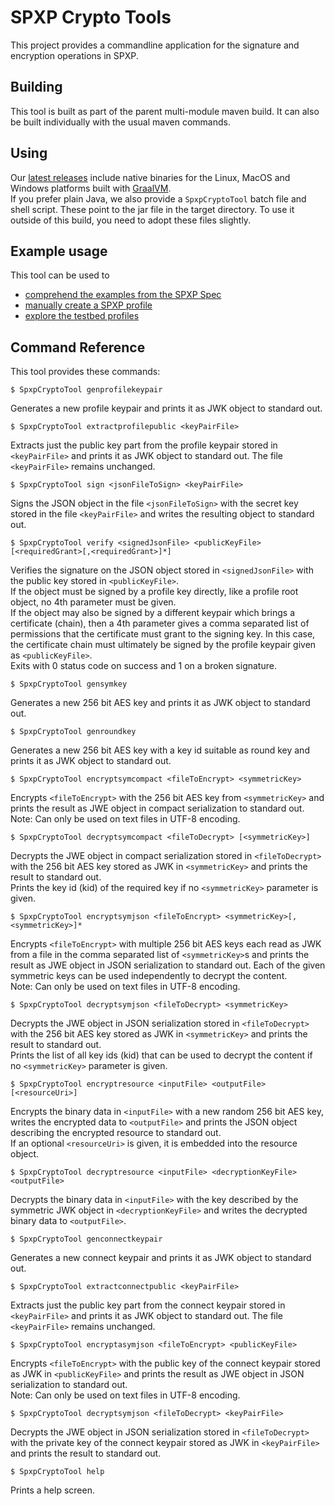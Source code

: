 # SPXP Crypto Tools
This project provides a commandline application for the signature and encryption
operations in SPXP.  

## Building
This tool is built as part of the parent multi-module maven build. It can also
be built individually with the usual maven commands.

## Using
Our [latest releases](https://github.com/spxp/spxp-crypto/releases) include
native binaries for the Linux, MacOS and Windows platforms built with
[GraalVM](https://www.graalvm.org/).  
If you prefer plain Java, we also provide a `SpxpCryptoTool` batch file and
shell script. These point to the jar file in the target directory. To use it
outside of this build, you need to adopt these files slightly.

## Example usage
This tool can be used to
- [comprehend the examples from the SPXP Spec](./ComprehendSpecExamples.md)  
- [manually create a SPXP profile](./ManualProfileCreation.md)
- [explore the testbed profiles](./ExploreTestbedProfiles.md)

## Command Reference
This tool provides these commands:

```
$ SpxpCryptoTool genprofilekeypair
```
Generates a new profile keypair and prints it as JWK object to standard out.

```
$ SpxpCryptoTool extractprofilepublic <keyPairFile>
```
Extracts just the public key part from the profile keypair stored in
`<keyPairFile>` and prints it as JWK object to standard out. The file
`<keyPairFile>` remains unchanged.

```
$ SpxpCryptoTool sign <jsonFileToSign> <keyPairFile>
```
Signs the JSON object in the file `<jsonFileToSign>` with the secret key stored
in the file `<keyPairFile>` and writes the resulting object to standard out.

```
$ SpxpCryptoTool verify <signedJsonFile> <publicKeyFile> [<requiredGrant>[,<requiredGrant>]*]
```
Verifies the signature on the JSON object stored in `<signedJsonFile>` with the
public key stored in `<publicKeyFile>`.  
If the object must be signed by a profile key directly, like a profile root
object, no 4th parameter must be given.  
If the object may also be signed by a different keypair which brings a
certificate (chain), then a 4th parameter gives a comma separated list of
permissions that the certificate must grant to the signing key. In this case,
the certificate chain must ultimately be signed by the profile keypair given
as `<publicKeyFile>`.  
Exits with 0 status code on success and 1 on a broken signature.

```
$ SpxpCryptoTool gensymkey
```
Generates a new 256 bit AES key and prints it as JWK object to standard out.

```
$ SpxpCryptoTool genroundkey
```
Generates a new 256 bit AES key with a key id suitable as round key and prints
it as JWK object to standard out.

```
$ SpxpCryptoTool encryptsymcompact <fileToEncrypt> <symmetricKey>
```
Encrypts `<fileToEncrypt>` with the 256 bit AES key from `<symmetricKey>` and
prints the result as JWE object in compact serialization to standard out.  
Note: Can only be used on text files in UTF-8 encoding.

```
$ SpxpCryptoTool decryptsymcompact <fileToDecrypt> [<symmetricKey>]
```
Decrypts the JWE object in compact serialization stored in `<fileToDecrypt>`
with the 256 bit AES key stored as JWK in `<symmetricKey>` and prints the
result to standard out.  
Prints the key id (kid) of the required key if no `<symmetricKey>` parameter is
given.

```
$ SpxpCryptoTool encryptsymjson <fileToEncrypt> <symmetricKey>[,<symmetricKey>]*
```
Encrypts `<fileToEncrypt>` with multiple 256 bit AES keys each read as JWK from
a file in the comma separated list of `<symmetricKey>`s and prints the result
as JWE object in JSON serialization to standard out. Each of the given
symmetric keys can be used independently to decrypt the content.  
Note: Can only be used on text files in UTF-8 encoding.

```
$ SpxpCryptoTool decryptsymjson <fileToDecrypt> <symmetricKey>
```
Decrypts the JWE object in JSON serialization stored in `<fileToDecrypt>` with
the 256 bit AES key stored as JWK in `<symmetricKey>` and prints the result to
standard out.  
Prints the list of all key ids (kid) that can be used to decrypt the content if
no `<symmetricKey>` parameter is given.

```
$ SpxpCryptoTool encryptresource <inputFile> <outputFile> [<resourceUri>]
```
Encrypts the binary data in `<inputFile>` with a new random 256 bit AES key,
writes the encrypted data to `<outputFile>` and prints the JSON object
describing the encrypted resource to standard out.  
If an optional `<resourceUri>` is given, it is embedded into the resource
object.

```
$ SpxpCryptoTool decryptresource <inputFile> <decryptionKeyFile> <outputFile>
```
Decrypts the binary data in `<inputFile>` with the key described by the
symmetric JWK object in `<decryptionKeyFile>` and writes the decrypted binary
data to `<outputFile>`.

```
$ SpxpCryptoTool genconnectkeypair
```
Generates a new connect keypair and prints it as JWK object to standard out.

```
$ SpxpCryptoTool extractconnectpublic <keyPairFile>
```
Extracts just the public key part from the connect keypair stored in
`<keyPairFile>` and prints it as JWK object to standard out. The file
`<keyPairFile>` remains unchanged.

```
$ SpxpCryptoTool encryptasymjson <fileToEncrypt> <publicKeyFile>
```
Encrypts `<fileToEncrypt>` with the public key of the connect keypair stored as
JWK in `<publicKeyFile>` and prints the result as JWE object in JSON
serialization to standard out.  
Note: Can only be used on text files in UTF-8 encoding.

```
$ SpxpCryptoTool decryptsymjson <fileToDecrypt> <keyPairFile>
```
Decrypts the JWE object in JSON serialization stored in `<fileToDecrypt>` with
the private key of the connect keypair stored as JWK in `<keyPairFile>` and
prints the result to standard out.

```
$ SpxpCryptoTool help
```
Prints a help screen.
